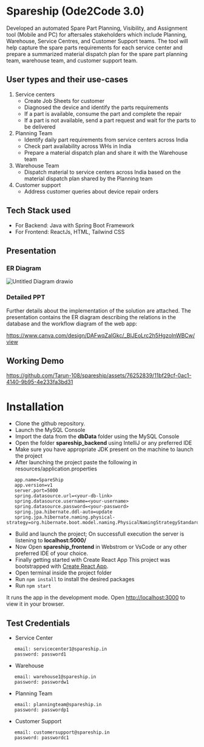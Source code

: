 # Spareship (Ode2Code 3.0)
Developed an automated Spare Part Planning, Visibility, and Assignment tool (Mobile and PC) for aftersales
stakeholders which include Planning, Warehouse, Service Centres, and Customer Support teams. The tool
will help capture the spare parts requirements for each service center and prepare a summarized material
dispatch plan for the spare part planning team, warehouse team, and customer support team.
## User types and their use-cases
1) Service centers
   - Create Job Sheets for customer
   - Diagnosed the device and identify the parts requirements
   - If a part is available, consume the part and complete the repair
   - If a part is not available, send a part request and wait for the parts to be delivered
3) Planning Team
   - Identify daily part requirements from service centers across India
   - Check part availability across WHs in India
   - Prepare a material dispatch plan and share it with the Warehouse team
4) Warehouse Team
   - Dispatch material to service centers across India based on the material dispatch plan shared
by the Planning team
5) Customer support
   - Address customer queries about device repair orders
  
## Tech Stack used
- For Backend: Java with Spring Boot Framework
- For Frontend: ReactJs, HTML, Tailwind CSS


## Presentation

### ER Diagram 
![Untitled Diagram drawio](https://github.com/Tarun-108/spareship/assets/79051562/724f61f0-77c7-416f-97a8-af1eb23a6875)


### Detailed PPT
Further details about the implementation of the solution are attached. The presentation contains the ER diagram describing the relations in the database and the workflow diagram of the web app:

https://www.canva.com/design/DAFwqZaIGkc/_BlJEoLrc2h5HgzoInWBCw/view


## Working Demo


https://github.com/Tarun-108/spareship/assets/76252839/11bf29cf-0ac1-4140-9b95-4e233fa3bd31






# Installation

- Clone the github repository.
- Launch the MySQL Console
- Import the data from the **dbData** folder using the MySQL Console
- Open the folder **spareship_backend** using IntelliJ or any preferred IDE
- Make sure you have appropriate JDK present on the machine to launch the project
- After launching the project paste the following in resources/application.properties
````
   app.name=SpareShip
   app.version=v1
   server.port=5000
   spring.datasource.url=<your-db-link>
   spring.datasource.username=<your-username>
   spring.datasource.password=<your-password>
   spring.jpa.hibernate.ddl-auto=update
   spring.jpa.hibernate.naming.physical-strategy=org.hibernate.boot.model.naming.PhysicalNamingStrategyStandardImpl
````
- Build and launch the project; On successfull execution the server is listening to **localhost:5000/**
- Now Open **spareship_frontend** in Webstrom or VsCode or any other preferred IDE of your choice. 
- Finally getting started with Create React App
    This project was bootstrapped with [Create React App](https://github.com/facebook/create-react-app).
- Open terminal inside the project folder
- Run `npm install` to install the desired packages
- Run `npm start` 

It runs the app in the development mode.
Open [http://localhost:3000](http://localhost:3000) to view it in your browser.

## Test Credentials

- Service Center
````
   email: servicecenter1@spareship.in
   password: password1
````
- Warehouse
````
   email: warehouse1@spareship.in
   password: passwordw1
````
- Planning Team
````
   email: planningteam@spareship.in
   password: passwordp1
````
- Customer Support
````
   email: customersupport@spareship.in
   password: passwordc1
````




